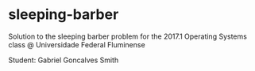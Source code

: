 # sleeping-barber
Solution to the sleeping barber problem for the 2017.1 Operating Systems class @ Universidade Federal Fluminense

Student: Gabriel Goncalves Smith
